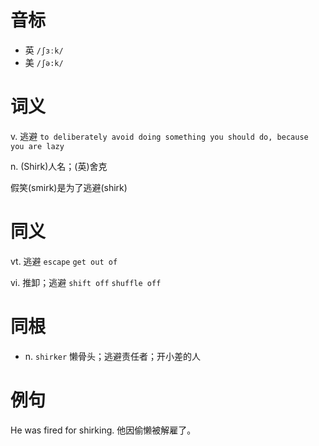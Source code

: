 # 音标

- 英 `/ʃɜːk/`
- 美 `/ʃə:k/`

# 词义

v. 逃避
`to deliberately avoid doing something you should do, because you are lazy`

n. (Shirk)人名；(英)舍克




假笑(smirk)是为了逃避(shirk)

# 同义

vt. 逃避
`escape` `get out of`

vi. 推卸；逃避
`shift off` `shuffle off`

# 同根

- n. `shirker` 懒骨头；逃避责任者；开小差的人

# 例句

He was fired for shirking.
他因偷懒被解雇了。


